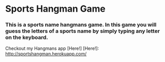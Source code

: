 # Sports Hangman Game

### This is a sports name hangmans game. In this game you will guess the letters of a sports name by simply typing any letter on the keyboard. 

Checkout my Hangmans app [Here!]
[Here!]: http://sportshangman.herokuapp.com/


